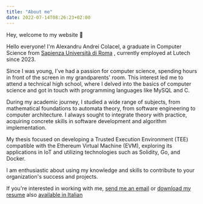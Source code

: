 ```yaml
---
title: "About me"
date: 2022-07-14T08:26:23+02:00
---
```


Hey, welcome to my website 👋

Hello everyone! I'm Alexandru Andrei Colacel, a graduate in Computer Science from [Sapienza Università di Roma](https://www.uniroma1.it/it) , currently employed at Lutech since 2023.

Since I was young, I've had a passion for computer science, spending hours in front of the screen in my grandparents' room. This interest led me to attend a technical high school, where I delved into the basics of computer science and got in touch with programming languages like MySQL and C.

During my academic journey, I studied a wide range of subjects, from mathematical foundations to automata theory, from software engineering to computer architecture. I always sought to integrate theory with practice, acquiring concrete skills in software development and algorithm implementation.

My thesis focused on developing a Trusted Execution Environment (TEE) compatible with the Ethereum Virtual Machine (EVM), exploring its applications in IoT and utilizing technologies such as Solidity, Go, and Docker.

I am enthusiastic about using my knowledge and skills to contribute to your organization's success and projects.


If you're interested in working with me, [send me an email](mailto:alexandruandrei.colacel@proton.me) or [download my resume](/resume/alexCV.pdf) also [available in Italian](/resume/alexCVit.pdf)
